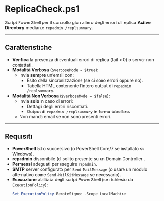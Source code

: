# ReplicaCheck.ps1

Script PowerShell per il controllo giornaliero degli errori di replica **Active Directory** mediante `repadmin /replsummary`.

---

## Caratteristiche

- **Verifica** la presenza di eventuali errori di replica (fail > 0) o server non contattati.  
- **Modalità Verbosa** (`$verboseMode = $true`):
  - Invia **sempre** un’email con:
    - Esito della sincronizzazione (se ci sono errori oppure no).
    - Tabella HTML contenente l’intero output di `repadmin /replsummary`.
- **Modalità Non Verbosa** (`$verboseMode = $false`):
  - Invia **solo** in caso di errori:
    - Dettagli degli errori riscontrati.
    - Output di `repadmin /replsummary` in forma tabellare.
  - Non manda email se non sono presenti errori.

---

## Requisiti

- **PowerShell** 5.1 o successivo (o PowerShell Core/7 se installato su Windows).
- **repadmin** disponibile (di solito presente su un Domain Controller).
- **Permessi** adeguati per eseguire `repadmin`.
- **SMTP** server configurato per `Send-MailMessage` (o usare un modulo alternativo come `Send-MailKitMessage` se necessario).
- **Esecuzione** abilitata degli script PowerShell (se richiesto da `ExecutionPolicy`):
  ```powershell
  Set-ExecutionPolicy RemoteSigned -Scope LocalMachine
